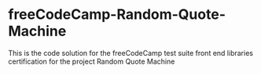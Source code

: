 # freeCodeCamp-Random-Quote-Machine
This is the code solution for the freeCodeCamp test suite front end libraries certification for the project Random Quote Machine
